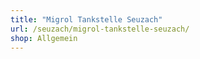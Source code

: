 ```yaml
---
title: "Migrol Tankstelle Seuzach"
url: /seuzach/migrol-tankstelle-seuzach/
shop: Allgemein
---
```

